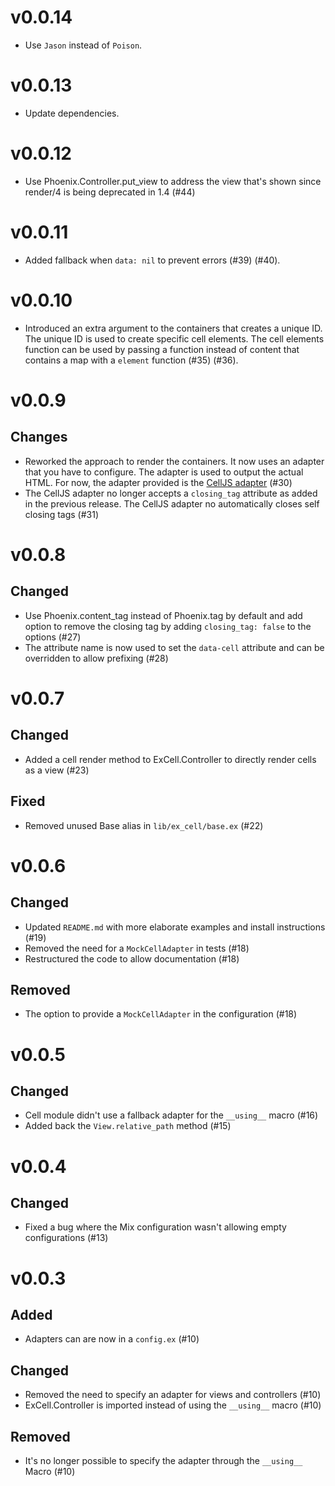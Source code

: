 # v0.0.14

- Use `Jason` instead of `Poison`.

# v0.0.13

- Update dependencies.

# v0.0.12

- Use Phoenix.Controller.put_view to address the view that's shown since
  render/4 is being deprecated in 1.4 (#44)

# v0.0.11

- Added fallback when `data: nil` to prevent errors (#39) (#40).

# v0.0.10

- Introduced an extra argument to the containers that creates a unique ID. The unique ID is used to create specific cell elements. The cell elements function can be used by passing a function instead of content that contains a map with a `element` function (#35) (#36).

# v0.0.9

## Changes

- Reworked the approach to render the containers. It now uses an adapter that
  you have to configure. The adapter is used to output the actual HTML. For now,
  the adapter provided is the
  [CellJS adapter](https://github.com/DefactoSoftware/cells-js) (#30)
- The CellJS adapter no longer accepts a `closing_tag` attribute as added in the
  previous release. The CellJS adapter no automatically closes self closing tags
  (#31)

# v0.0.8

## Changed

- Use Phoenix.content_tag instead of Phoenix.tag by default and add option to
  remove the closing tag by adding `closing_tag: false` to the options (#27)
- The attribute name is now used to set the `data-cell` attribute and can be
  overridden to allow prefixing (#28)

# v0.0.7

## Changed

- Added a cell render method to ExCell.Controller to directly render cells as a
  view (#23)

## Fixed

- Removed unused Base alias in `lib/ex_cell/base.ex` (#22)

# v0.0.6

## Changed

- Updated `README.md` with more elaborate examples and install instructions
  (#19)
- Removed the need for a `MockCellAdapter` in tests (#18)
- Restructured the code to allow documentation (#18)

## Removed

- The option to provide a `MockCellAdapter` in the configuration (#18)

# v0.0.5

## Changed

- Cell module didn't use a fallback adapter for the `__using__` macro (#16)
- Added back the `View.relative_path` method (#15)

# v0.0.4

## Changed

- Fixed a bug where the Mix configuration wasn't allowing empty configurations
  (#13)

# v0.0.3

## Added

- Adapters can are now in a `config.ex` (#10)

## Changed

- Removed the need to specify an adapter for views and controllers (#10)
- ExCell.Controller is imported instead of using the `__using__` macro (#10)

## Removed

- It's no longer possible to specify the adapter through the `__using__` Macro
  (#10)
